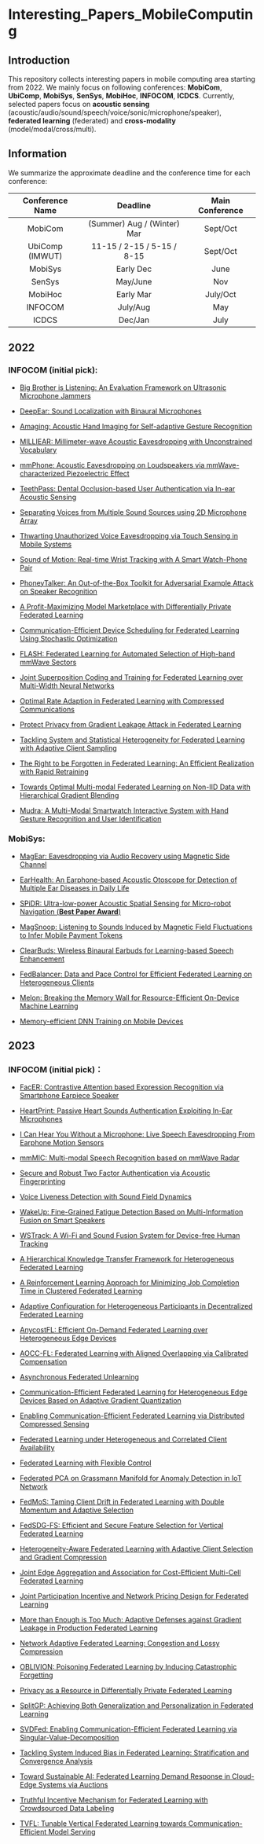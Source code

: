 # Interesting_Papers_MobileComputing

## Introduction

This repository collects interesting papers in mobile computing area starting from 2022. We mainly focus on following conferences: **MobiCom**, **UbiComp**, **MobiSys**, **SenSys**, **MobiHoc**, **INFOCOM**, **ICDCS**. Currently, selected papers focus on **acoustic sensing** (acoustic/audio/sound/speech/voice/sonic/microphone/speaker), **federated learning** (federated) and **cross-modality** (model/modal/cross/multi).

## Information

We summarize the approximate deadline and the conference time for each conference:

| Conference Name | Deadline | Main Conference |
| :-: | :-: | :-: |
| MobiCom | (Summer) Aug / (Winter) Mar | Sept/Oct |
| UbiComp (IMWUT) | 11-15 / 2-15 / 5-15 / 8-15 | Sept/Oct |
| MobiSys | Early Dec | June |
| SenSys | May/June | Nov |
| MobiHoc | Early Mar | July/Oct |
| INFOCOM | July/Aug  | May |
| ICDCS | Dec/Jan | July |

[//]: < ## 2021 >


## 2022


### INFOCOM (initial pick):

* [Big Brother is Listening: An Evaluation Framework on Ultrasonic Microphone Jammers](TBA)

* [DeepEar: Sound Localization with Binaural Microphones](TBA)

* [Amaging: Acoustic Hand Imaging for Self-adaptive Gesture Recognition](TBA)

* [MILLIEAR: Millimeter-wave Acoustic Eavesdropping with Unconstrained Vocabulary](TBA)

* [mmPhone: Acoustic Eavesdropping on Loudspeakers via mmWave-characterized Piezoelectric Effect](TBA)

* [TeethPass: Dental Occlusion-based User Authentication via In-ear Acoustic Sensing](TBA)

* [Separating Voices from Multiple Sound Sources using 2D Microphone Array](TBA)

* [Thwarting Unauthorized Voice Eavesdropping via Touch Sensing in Mobile Systems](TBA)

* [Sound of Motion: Real-time Wrist Tracking with A Smart Watch-Phone Pair](TBA)

* [PhoneyTalker: An Out-of-the-Box Toolkit for Adversarial Example Attack on Speaker Recognition](TBA)

* [A Profit-Maximizing Model Marketplace with Differentially Private Federated Learning](TBA)

* [Communication-Efficient Device Scheduling for Federated Learning Using Stochastic Optimization](TBA)

* [FLASH: Federated Learning for Automated Selection of High-band mmWave Sectors](TBA)

* [Joint Superposition Coding and Training for Federated Learning over Multi-Width Neural Networks](TBA)

* [Optimal Rate Adaption in Federated Learning with Compressed Communications](TBA)

* [Protect Privacy from Gradient Leakage Attack in Federated Learning](TBA)

* [Tackling System and Statistical Heterogeneity for Federated Learning with Adaptive Client Sampling](TBA)

* [The Right to be Forgotten in Federated Learning: An Efficient Realization with Rapid Retraining](TBA)

* [Towards Optimal Multi-modal Federated Learning on Non-IID Data with Hierarchical Gradient Blending](TBA)

* [Mudra: A Multi-Modal Smartwatch Interactive System with Hand Gesture Recognition and User Identification](TBA)



### MobiSys:

* [MagEar: Eavesdropping via Audio Recovery using Magnetic Side Channel](https://dl.acm.org/doi/pdf/10.1145/3498361.3538921)

* [EarHealth: An Earphone-based Acoustic Otoscope for Detection of Multiple Ear Diseases in Daily Life](https://dl.acm.org/doi/pdf/10.1145/3498361.3538935)

* [SPiDR: Ultra-low-power Acoustic Spatial Sensing for Micro-robot Navigation (**Best Paper Award**)](https://www.cs.umd.edu/~nakul/assets/papers/spidr_mobisys2022_nakul.pdf)

* [MagSnoop: Listening to Sounds Induced by Magnetic Field Fluctuations to Infer Mobile Payment Tokens](https://dl.acm.org/doi/pdf/10.1145/3498361.3538937)

* [ClearBuds: Wireless Binaural Earbuds for Learning-based Speech Enhancement](https://arxiv.org/pdf/2206.13611.pdf)

* [FedBalancer: Data and Pace Control for Efficient Federated Learning on Heterogeneous Clients](https://dl.acm.org/doi/pdf/10.1145/3498361.3538917)

* [Melon: Breaking the Memory Wall for Resource-Efficient On-Device Machine Learning](https://dl.acm.org/doi/pdf/10.1145/3498361.3538928)

* [Memory-efficient DNN Training on Mobile Devices](https://dl.acm.org/doi/pdf/10.1145/3498361.3539765)


<!---
### HobiHoc:

### MobiCom:

* [PyramidFL: A Fine-grained Client Selection Framework for Efficient Federated Learning](https://cse.msu.edu/~caozc/papers/mobicom22-li.pdf)


### UbiComp:

### SenSys:



-->



## 2023

### INFOCOM (initial pick)：

* [FacER: Contrastive Attention based Expression Recognition via Smartphone Earpiece Speaker](TBA)

* [HeartPrint: Passive Heart Sounds Authentication Exploiting In-Ear Microphones](TBA)

* [I Can Hear You Without a Microphone: Live Speech Eavesdropping From Earphone Motion Sensors](TBA)

* [mmMIC: Multi-modal Speech Recognition based on mmWave Radar](https://cs.nju.edu.cn/lxie/publication/INFOCOM2023Fan.pdf)

* [Secure and Robust Two Factor Authentication via Acoustic Fingerprinting](TBA)

* [Voice Liveness Detection with Sound Field Dynamics](TBA)

* [WakeUp: Fine-Grained Fatigue Detection Based on Multi-Information Fusion on Smart Speakers](TBA)

* [WSTrack: A Wi-Fi and Sound Fusion System for Device-free Human Tracking](TBA)

* [A Hierarchical Knowledge Transfer Framework for Heterogeneous Federated Learning](TBA)

* [A Reinforcement Learning Approach for Minimizing Job Completion Time in Clustered Federated Learning](TBA)

* [Adaptive Configuration for Heterogeneous Participants in Decentralized Federated Learning](TBA)

* [AnycostFL: Efficient On-Demand Federated Learning over Heterogeneous Edge Devices](TBA)

* [AOCC-FL: Federated Learning with Aligned Overlapping via Calibrated Compensation](TBA)

* [Asynchronous Federated Unlearning](TBA)

* [Communication-Efficient Federated Learning for Heterogeneous Edge Devices Based on Adaptive Gradient Quantization](TBA)

* [Enabling Communication-Efficient Federated Learning via Distributed Compressed Sensing](TBA)

* [Federated Learning under Heterogeneous and Correlated Client Availability](TBA)

* [Federated Learning with Flexible Control](TBA)

* [Federated PCA on Grassmann Manifold for Anomaly Detection in IoT Network](TBA)

* [FedMoS: Taming Client Drift in Federated Learning with Double Momentum and Adaptive Selection](TBA)

* [FedSDG-FS: Efficient and Secure Feature Selection for Vertical Federated Learning](TBA)

* [Heterogeneity-Aware Federated Learning with Adaptive Client Selection and Gradient Compression](TBA)

* [Joint Edge Aggregation and Association for Cost-Efficient Multi-Cell Federated Learning](TBA)

* [Joint Participation Incentive and Network Pricing Design for Federated Learning](TBA)

* [More than Enough is Too Much: Adaptive Defenses against Gradient Leakage in Production Federated Learning](TBA)

* [Network Adaptive Federated Learning: Congestion and Lossy Compression](TBA)

* [OBLIVION: Poisoning Federated Learning by Inducing Catastrophic Forgetting](TBA)

* [Privacy as a Resource in Differentially Private Federated Learning](TBA)

* [SplitGP: Achieving Both Generalization and Personalization in Federated Learning](TBA)

* [SVDFed: Enabling Communication-Efficient Federated Learning via Singular-Value-Decomposition](TBA)

* [Tackling System Induced Bias in Federated Learning: Stratification and Convergence Analysis](TBA)

* [Toward Sustainable AI: Federated Learning Demand Response in Cloud-Edge Systems via Auctions](TBA)

* [Truthful Incentive Mechanism for Federated Learning with Crowdsourced Data Labeling](TBA)

* [TVFL: Tunable Vertical Federated Learning towards Communication-Efficient Model Serving](TBA)



<!---
### MobiSys

### HobiHoc

### MobiCom

### UbiComp

### SenSys
-->
